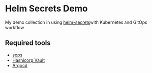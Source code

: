 # Helm Secrets Demo

My demo collection in using [helm-secrets](https://github.com/jkroepke/helm-secrets)with Kubernetes and GitOps workflow

## Required tools

- [sops](https://github.com/mozilla/sops)
- [Hashicorp Vault](https://www.vaultproject.io)
- [Argocd](https://argo-cd.readthedocs.io)